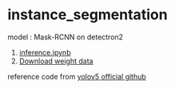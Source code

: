 # instance_segmentation
model : Mask-RCNN on detectron2

1. [inference.ipynb](https://drive.google.com/file/d/1xXLVqnBvuqr3Qdib3MuDLGYjeivvtwZK/view?usp=sharing)  
2. [Download weight data](https://drive.google.com/file/d/1--TCck58yvNZc2zTGyeTCn8z7OQMcPtl/view?usp=sharing)

reference code from [yolov5 official github](https://github.com/facebookresearch/detectron2)
